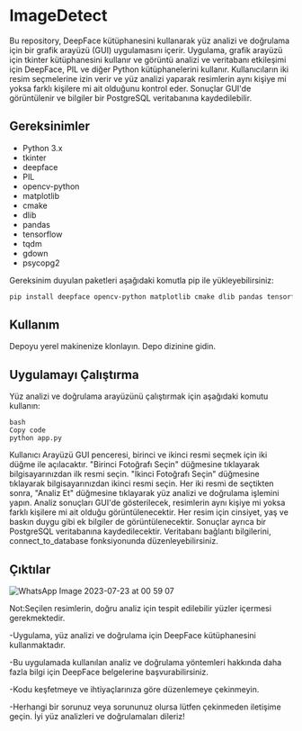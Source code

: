 # ImageDetect

Bu repository, DeepFace kütüphanesini kullanarak yüz analizi ve doğrulama için bir grafik arayüzü (GUI) uygulamasını içerir. Uygulama, grafik arayüzü için tkinter kütüphanesini kullanır ve görüntü analizi ve veritabanı etkileşimi için DeepFace, PIL ve diğer Python kütüphanelerini kullanır. Kullanıcıların iki resim seçmelerine izin verir ve yüz analizi yaparak resimlerin aynı kişiye mi yoksa farklı kişilere mi ait olduğunu kontrol eder. Sonuçlar GUI'de görüntülenir ve bilgiler bir PostgreSQL veritabanına kaydedilebilir.

## Gereksinimler

- Python 3.x
- tkinter
- deepface
- PIL
- opencv-python
- matplotlib
- cmake
- dlib
- pandas
- tensorflow
- tqdm
- gdown
- psycopg2

Gereksinim duyulan paketleri aşağıdaki komutla pip ile yükleyebilirsiniz:

```bash
pip install deepface opencv-python matplotlib cmake dlib pandas tensorflow tqdm gdown psycopg2
```


## Kullanım


Depoyu yerel makinenize klonlayın.
Depo dizinine gidin.


## Uygulamayı Çalıştırma


Yüz analizi ve doğrulama arayüzünü çalıştırmak için aşağıdaki komutu kullanın:
```
bash
Copy code
python app.py
```
Kullanıcı Arayüzü
GUI penceresi, birinci ve ikinci resmi seçmek için iki düğme ile açılacaktır.
"Birinci Fotoğrafı Seçin" düğmesine tıklayarak bilgisayarınızdan ilk resmi seçin.
"İkinci Fotoğrafı Seçin" düğmesine tıklayarak bilgisayarınızdan ikinci resmi seçin.
Her iki resmi de seçtikten sonra, "Analiz Et" düğmesine tıklayarak yüz analizi ve doğrulama işlemini yapın.
Analiz sonuçları GUI'de gösterilecek, resimlerin aynı kişiye mi yoksa farklı kişilere mi ait olduğu görüntülenecektir. 
Her resim için cinsiyet, yaş ve baskın duygu gibi ek bilgiler de görüntülenecektir.
Sonuçlar ayrıca bir PostgreSQL veritabanına kaydedilecektir. Veritabanı bağlantı bilgilerini, connect_to_database fonksiyonunda düzenleyebilirsiniz.

## Çıktılar 
![WhatsApp Image 2023-07-23 at 00 59 07](https://github.com/senanurpaksoy/ImageDetect-/assets/66176697/720ab607-7439-412f-bd70-06b6ff81fb43)


Not:Seçilen resimlerin, doğru analiz için tespit edilebilir yüzler içermesi gerekmektedir.

-Uygulama, yüz analizi ve doğrulama için DeepFace kütüphanesini kullanmaktadır. 

-Bu uygulamada kullanılan analiz ve doğrulama yöntemleri hakkında daha fazla bilgi için DeepFace belgelerine başvurabilirsiniz.

-Kodu keşfetmeye ve ihtiyaçlarınıza göre düzenlemeye çekinmeyin. 

-Herhangi bir sorunuz veya sorununuz olursa lütfen çekinmeden iletişime geçin. İyi yüz analizleri ve doğrulamaları dileriz!


